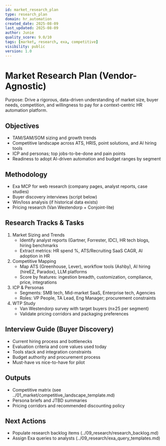 ```yaml
---
id: market_research_plan
type: research_plan
domain: hr_automation
created_date: 2025-08-09
last_updated: 2025-08-09
author: Junie
quality_score: 9.0/10
tags: [market, research, exa, competitive]
visibility: public
version: 1.0
---
```


# Market Research Plan (Vendor-Agnostic)

Purpose: Drive a rigorous, data-driven understanding of market size, buyer needs, competition, and willingness to pay for a context-centric HR automation platform.

## Objectives
- TAM/SAM/SOM sizing and growth trends
- Competitive landscape across ATS, HRIS, point solutions, and AI hiring tools
- ICP and personas; top jobs-to-be-done and pain points
- Readiness to adopt AI-driven automation and budget ranges by segment

## Methodology
- Exa MCP for web research (company pages, analyst reports, case studies)
- Buyer discovery interviews (script below)
- Win/loss analysis (if historical data exists)
- Pricing research (Van Westendorp + Conjoint-lite)

## Research Tracks & Tasks
1. Market Sizing and Trends
   - Identify analyst reports (Gartner, Forrester, IDC), HR tech blogs, hiring benchmarks
   - Extract metrics: HR spend %, ATS/Recruiting SaaS CAGR, AI adoption in HR
2. Competitive Mapping
   - Map ATS (Greenhouse, Lever), workflow tools (Ashby), AI hiring (hireEZ, Paradox), LLM platforms
   - Score by features: ingestion breadth, customization, compliance, price, integrations
3. ICP & Personas
   - Segments: SMB tech, Mid-market SaaS, Enterprise tech, Agencies
   - Roles: VP People, TA Lead, Eng Manager; procurement constraints
4. WTP Study
   - Van Westendorp survey with target buyers (n≥25 per segment)
   - Validate pricing corridors and packaging preferences

## Interview Guide (Buyer Discovery)
- Current hiring process and bottlenecks
- Evaluation criteria and core values used today
- Tools stack and integration constraints
- Budget authority and procurement process
- Must-have vs nice-to-have for pilot

## Outputs
- Competitive matrix (see ../01_market/competitive_landscape_template.md)
- Persona briefs and JTBD summaries
- Pricing corridors and recommended discounting policy

## Next Actions
- Populate research backlog items (../09_research/research_backlog.md)
- Assign Exa queries to analysts (../09_research/exa_query_templates.md)
